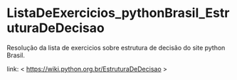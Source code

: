# ListaDeExercicios_pythonBrasil_EstruturaDeDecisao

Resolução da lista de exercicios sobre estrutura de decisão do site python Brasil.

link:
< https://wiki.python.org.br/EstruturaDeDecisao >
